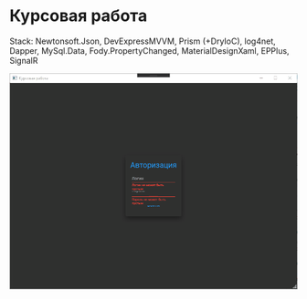 # Курсовая работа

Stack: Newtonsoft.Json, DevExpressMVVM, Prism (+DryIoC), log4net, Dapper, MySql.Data, Fody.PropertyChanged, MaterialDesignXaml, EPPlus, SignalR

![Example](anim.gif)
